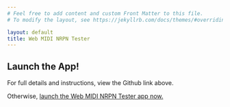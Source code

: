```yaml
---
# Feel free to add content and custom Front Matter to this file.
# To modify the layout, see https://jekyllrb.com/docs/themes/#overriding-theme-defaults

layout: default
title: Web MIDI NRPN Tester
---
```

## Launch the App!

For full details and instructions, view the Github link above.

Otherwise, <a href="{{ '/app' | relative_url }}">launch the Web MIDI NRPN Tester app now.</a>


